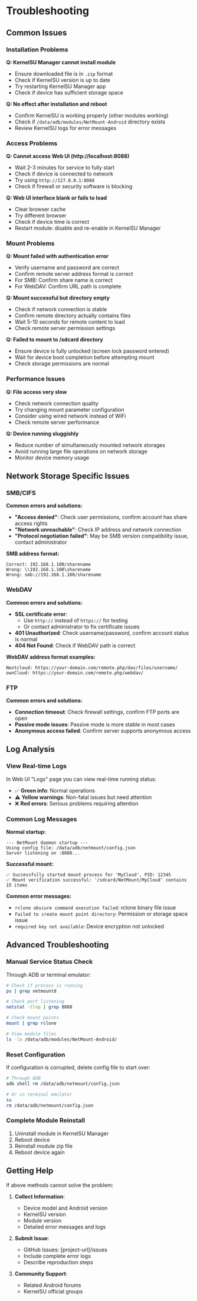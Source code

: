 # Troubleshooting

## Common Issues

### Installation Problems

**Q: KernelSU Manager cannot install module**
- Ensure downloaded file is in `.zip` format
- Check if KernelSU version is up to date
- Try restarting KernelSU Manager app
- Check if device has sufficient storage space

**Q: No effect after installation and reboot**
- Confirm KernelSU is working properly (other modules working)
- Check if `/data/adb/modules/NetMount-Android` directory exists
- Review KernelSU logs for error messages

### Access Problems

**Q: Cannot access Web UI (http://localhost:8088)**
- Wait 2-3 minutes for service to fully start
- Check if device is connected to network
- Try using `http://127.0.0.1:8088`
- Check if firewall or security software is blocking

**Q: Web UI interface blank or fails to load**
- Clear browser cache
- Try different browser
- Check if device time is correct
- Restart module: disable and re-enable in KernelSU Manager

### Mount Problems

**Q: Mount failed with authentication error**
- Verify username and password are correct
- Confirm remote server address format is correct
- For SMB: Confirm share name is correct
- For WebDAV: Confirm URL path is complete

**Q: Mount successful but directory empty**
- Check if network connection is stable
- Confirm remote directory actually contains files
- Wait 5-10 seconds for remote content to load
- Check remote server permission settings

**Q: Failed to mount to /sdcard directory**
- Ensure device is fully unlocked (screen lock password entered)
- Wait for device boot completion before attempting mount
- Check storage permissions are normal

### Performance Issues

**Q: File access very slow**
- Check network connection quality
- Try changing mount parameter configuration
- Consider using wired network instead of WiFi
- Check remote server performance

**Q: Device running sluggishly**
- Reduce number of simultaneously mounted network storages
- Avoid running large file operations on network storage
- Monitor device memory usage

## Network Storage Specific Issues

### SMB/CIFS

**Common errors and solutions:**

- **"Access denied"**: Check user permissions, confirm account has share access rights
- **"Network unreachable"**: Check IP address and network connection
- **"Protocol negotiation failed"**: May be SMB version compatibility issue, contact administrator

**SMB address format:**
```
Correct: 192.168.1.100/sharename
Wrong: \\192.168.1.100\sharename
Wrong: smb://192.168.1.100/sharename
```

### WebDAV

**Common errors and solutions:**

- **SSL certificate error**: 
  - Use `http://` instead of `https://` for testing
  - Or contact administrator to fix certificate issues
- **401 Unauthorized**: Check username/password, confirm account status is normal
- **404 Not Found**: Check if WebDAV path is correct

**WebDAV address format examples:**
```
Nextcloud: https://your-domain.com/remote.php/dav/files/username/
ownCloud: https://your-domain.com/remote.php/webdav/
```

### FTP

**Common errors and solutions:**

- **Connection timeout**: Check firewall settings, confirm FTP ports are open
- **Passive mode issues**: Passive mode is more stable in most cases
- **Anonymous access failed**: Confirm server supports anonymous access

## Log Analysis

### View Real-time Logs

In Web UI "Logs" page you can view real-time running status:

- ✅ **Green info**: Normal operations
- ⚠️ **Yellow warnings**: Non-fatal issues but need attention
- ❌ **Red errors**: Serious problems requiring attention

### Common Log Messages

**Normal startup:**
```
--- NetMount daemon startup ---
Using config file: /data/adb/netmount/config.json
Server listening on :8088...
```

**Successful mount:**
```
✅ Successfully started mount process for 'MyCloud', PID: 12345
✅ Mount verification successful: '/sdcard/NetMount/MyCloud' contains 15 items
```

**Common error messages:**
- `rclone obscure command execution failed`: rclone binary file issue
- `Failed to create mount point directory`: Permission or storage space issue
- `required key not available`: Device encryption not unlocked

## Advanced Troubleshooting

### Manual Service Status Check

Through ADB or terminal emulator:

```bash
# Check if process is running
ps | grep netmountd

# Check port listening
netstat -tlnp | grep 8088

# Check mount points
mount | grep rclone

# View module files
ls -la /data/adb/modules/NetMount-Android/
```

### Reset Configuration

If configuration is corrupted, delete config file to start over:

```bash
# Through ADB
adb shell rm /data/adb/netmount/config.json

# Or in terminal emulator
su
rm /data/adb/netmount/config.json
```

### Complete Module Reinstall

1. Uninstall module in KernelSU Manager
2. Reboot device
3. Reinstall module zip file
4. Reboot device again

## Getting Help

If above methods cannot solve the problem:

1. **Collect Information**:
   - Device model and Android version
   - KernelSU version
   - Module version
   - Detailed error messages and logs

2. **Submit Issue**:
   - GitHub Issues: [project-url]/issues
   - Include complete error logs
   - Describe reproduction steps

3. **Community Support**:
   - Related Android forums
   - KernelSU official groups